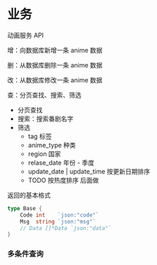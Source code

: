 # 业务

动画服务 API

增：向数据库新增一条 anime 数据

删：从数据库删除一条 anime 数据

改：从数据库修改一条 anime 数据

查：分页查找、搜索、筛选

- 分页查找
- 搜索：搜索番剧名字
- 筛选
  - tag 标签
  - anime_type 种类
  - region 国家
  - relase_date 年份 - 季度
  - update_date | update_time 按更新日期排序
  - TODO 按热度排序 后面做

返回的基本格式

```go
type Base {
    Code int    `json:"code"`
    Msg  string `json:"msg"`
    // Data []*Data `json:"data"`
}
```

### 多条件查询
